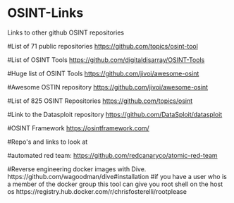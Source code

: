 # OSINT-Links
Links to other github OSINT repositories

#List of 71 public repositories
https://github.com/topics/osint-tool

#List of OSINT Tools
https://github.com/digitaldisarray/OSINT-Tools

#Huge list of OSINT Tools
https://github.com/jivoi/awesome-osint

#Awesome OSTIN repository
https://github.com/jivoi/awesome-osint

#List of 825 OSINT Repositories
https://github.com/topics/osint

#Link to the Datasploit repository
https://github.com/DataSploit/datasploit

#OSINT Framework
https://osintframework.com/

<!-- Other Links -->
#Repo's and links to look at

#automated red team:
https://github.com/redcanaryco/atomic-red-team

<!-- Random Docker Stuff --!>

#Reverse engineering docker images with Dive.
https://github.com/wagoodman/dive#installation

#if you have a user who is a member of the docker group this tool can give you root shell on the host os
https://registry.hub.docker.com/r/chrisfosterelli/rootplease

